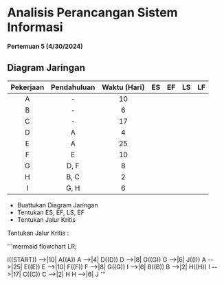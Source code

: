 # Analisis Perancangan Sistem Informasi
**Pertemuan 5 (4/30/2024)**

## Diagram Jaringan

| Pekerjaan | Pendahuluan | Waktu (Hari) | ES | EF | LS | LF |
| :---: | :----: | :----: | :----: | :----: | :----: | :----: |
| A | - | 10 |  |  |  |  |
| B | - | 6 |  |  |  |  |
| C | - | 17 |  |  |  |  |
| D | A | 4 |  |  |  |  |
| E | A | 25 |  |  |  |  |
| F | E | 10 |  |  |  |  |
| G | D, F | 8 |  |  |  |  |
| H | B, C | 2 |  |  |  |  |
| I | G, H | 6 |  |  |  |  |

- Buattukan Diagram Jaringan
- Tentukan ES, EF, LS, EF
- Tentukan Jalur Kritis

Tentukan Jalur Kritis :

'''mermaid
  flowchart LR;

  I((START)) -->|10| A((A))
  A -->|4| D((D))
  D -->|8| G((G))
  G -->|6| J((I))
  A -->|25| E((E))
  E -->|10| F((F))
  F -->|8| G((G)) 
  I -->|6| B((B))
  B -->|2| H((H))
  I -->|17| C((C))
  C -->|2| H
  H -->|6| J
'''
